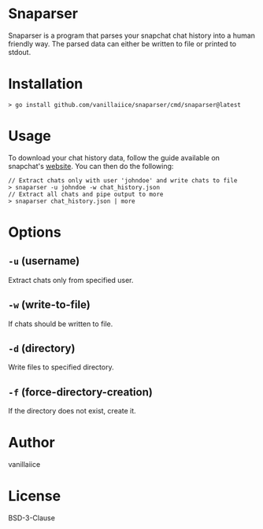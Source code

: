 # Snaparser

Snaparser is a program that parses your snapchat chat history into a human friendly way.
The parsed data can either be written to file or printed to stdout.

# Installation

```
> go install github.com/vanillaiice/snaparser/cmd/snaparser@latest
```

# Usage

To download your chat history data, follow the guide available on snapchat's [website](https://help.snapchat.com/hc/en-us/articles/7012305371156-How-do-I-download-my-data-from-Snapchat-). You can then do the following:

```
// Extract chats only with user 'johndoe' and write chats to file
> snaparser -u johndoe -w chat_history.json
// Extract all chats and pipe output to more
> snaparser chat_history.json | more
```

# Options

## ```-u``` (username)
Extract chats only from specified user.

## ```-w``` (write-to-file)
If chats should be written to file.

## ```-d``` (directory)
Write files to specified directory.

## ```-f``` (force-directory-creation)
If the directory does not exist, create it.

# Author

vanillaiice

# License

BSD-3-Clause
